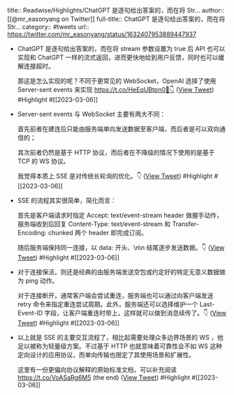 title:: Readwise/Highlights/ChatGPT 是逐句给出答案的，而在将 Str...
author:: [[@mr_easonyang on Twitter]]
full-title:: ChatGPT 是逐句给出答案的，而在将 Str...
category:: #tweets
url:: https://twitter.com/mr_easonyang/status/1632407953889447937

- ChatGPT 是逐句给出答案的，而在将 stream 参数设置为 true 后 API 也可以实现和 ChatGPT 一样的流式返回，进而更快地给到用户反馈，同时也可以缓解连接超时。
  
  那这是怎么实现的呢？不同于更常见的 WebSocket，OpenAI 选择了使用 Server-sent events 来实现 https://t.co/HeEqUBtpn0🧵👇 ([View Tweet](https://twitter.com/mr_easonyang/status/1632407953889447937)) #Highlight #[[2023-03-06]]
- Server-sent events 与 WebSocket 主要有两大不同：
  
  首先前者在建连后只能由服务端单向发送数据至客户端，而后者是可以双向通信的；
  
  其次前者仍然是基于 HTTP 协议，而后者在不降级的情况下使用的是基于 TCP 的 WS 协议。
  
  我觉得本质上 SSE 是对传统长轮询的优化。👇 ([View Tweet](https://twitter.com/mr_easonyang/status/1632407956443774977)) #Highlight #[[2023-03-06]]
- SSE 的流程其实很简单，简化而言：
  
  首先是客户端请求时指定 Accept: text/event-stream header 做握手动作，服务端收到后回复 Content-Type: text/event-stream 和 Transfer-Encoding: chunked 两个 header 即完成订阅。
  
  随后服务端保持同一连接，以 data: 开头、\n\n 结尾逐步发送数据。👇 ([View Tweet](https://twitter.com/mr_easonyang/status/1632407958876479488)) #Highlight #[[2023-03-06]]
- 对于连接保活，则还是经典的由服务端发送空包或约定好的特定无意义数据做为 ping 动作。
  
  对于连接断开，通常客户端会尝试重连，服务端也可以通过向客户端发送 retry 命令来指定重连尝试周期。此外，服务端还可以选择维护一个 Last-Event-ID 字段，让客户端重连时带上，这样就可以做到消息续传了。👇 ([View Tweet](https://twitter.com/mr_easonyang/status/1632407961330126848)) #Highlight #[[2023-03-06]]
- 以上就是 SSE 的主要交互流程了，相比起需要处理众多边界场景的 WS ，他足以被称为轻量级方案。不过基于 HTTP 也就意味着可靠性会不如 WS 这种定向设计的应用协议，而单向传输也限定了其使用场景和扩展性。
  
  这里有一份更偏向协议解释的原始标准文档，可以补充阅读 https://t.co/VoASaRg6M5 (the end) ([View Tweet](https://twitter.com/mr_easonyang/status/1632407963695738881)) #Highlight #[[2023-03-06]]